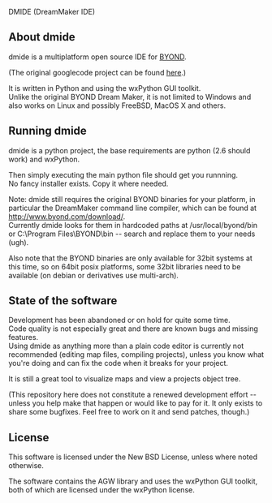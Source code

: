 DMIDE (DreamMaker IDE)

About dmide
-------------------------------------------------------------------------------

dmide is a multiplatform open source IDE for [BYOND].

(The original googlecode project can be found [here](https://code.google.com/p/dmide/).)

It is written in Python and using the wxPython GUI toolkit.  
Unlike the original BYOND Dream Maker, it is not limited to Windows and also
works on Linux and possibly FreeBSD, MacOS X and others.

Running dmide
-------------------------------------------------------------------------------

dmide is a python project, the base requirements are python (2.6 should work)
and wxPython.

Then simply executing the main python file should get you runnning.  
No fancy installer exists. Copy it where needed.

Note: dmide still requires the original BYOND binaries for your platform,
in particular the DreamMaker command line compiler, which can be found at
http://www.byond.com/download/.  
Currently dmide looks for them in hardcoded paths at /usr/local/byond/bin or
C:\\Program Files\\BYOND\\bin -- search and replace them to your needs (ugh).

Also note that the BYOND binaries are only available for 32bit systems at
this time, so on 64bit posix platforms, some 32bit libraries need to be
available (on debian or derivatives use multi-arch).

State of the software
-------------------------------------------------------------------------------

Development has been abandoned or on hold for quite some time.  
Code quality is not especially great and there are known bugs and missing
features.  
Using dmide as anything more than a plain code editor is currently not
recommended (editing map files, compiling projects), unless you
know what you're doing and can fix the code when it breaks for your project.

It is still a great tool to visualize maps and view a projects object tree.

(This repository here does not constitute a renewed development effort --
unless you help make that happen or would like to pay for it. It only exists
to share some bugfixes. Feel free to work on it and send patches, though.)

License
-------------------------------------------------------------------------------

This software is licensed under the New BSD License,
unless where noted otherwise.

The software contains the AGW library and uses the wxPython GUI toolkit,
both of which are licensed under the wxPython license.


[BYOND]: http://www.byond.com/
